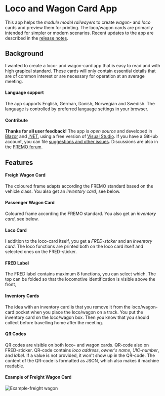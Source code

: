 # Loco and Wagon Card App
This app helps the *module model railwayers* to 
create *wagon*- and *loco* cards and preview them for printing. 
The loco/wagon cards are primarily intended for simpler or modern scenarios.
Recent updates to the app are described in the [release notes](https://github.com/tellurianinteractive/Tellurian.Trains.WagonCardApp/blob/master/RELEASENOTES.MD).

## Background
I wanted to create a loco- and wagon-card app that is easy to read and with high grapical standard.
These cards will only contain essential details that are of common interest or are necessary for operation at an average meeting.

#### Language support
The app supports English, German, Danish, Norwegian and Swedish. 
The language is controlled by preferred language settings in your browser.

#### Contribute
**Thanks for all user feedback!**
The app is *open source* and developed in 
[Blazor](https://dotnet.microsoft.com/en-us/apps/aspnet/web-apps/blazor) and 
[.NET](https://dotnet.microsoft.com/en-us/learn/dotnet/what-is-dotnet), using a free version of
[Visual Studio](https://visualstudio.microsoft.com/).
If you have a GitHub account, you can file [suggestions and other issues](https://github.com/tellurianinteractive/Tellurian.Trains.WagonCardApp/issues).
Discussions are also in the [FREMO forum](https://forum.fremo-net.eu/t/online-loco-and-wagon-card-app/).

## Features
#### Freigh Wagon Card
The coloured frame adapts according the FREMO standard based on the vehicle class.
You also get an *inventory card*, see below.

#### Passenger Wagon Card
Coloured frame according the FREMO standard.
You also get an *inventory card*, see below.

#### Loco Card
I addition to the loco-card itself, you get a *FRED-stcker* and an *inventory card*. 
The loco functions are printed both on the loco card itself 
and selected ones on the FRED-sticker.

#### FRED Label
The FRED label contains maximum 8 functions, you can select which.
The top can be folded so that the locomotive identification is visible above the front,

#### Inventory Cards
The idea with an inventory card is that you remove it from the loco/wagon-card pocket 
when you place the loco/wagon on a track.
You put the inventory card on the loco/wagon box.
Then you know that you should collect before travelling home after the meeting.

#### QR Codes
QR codes are visible on both loco- and wagon cards. 
QR-code also on FRED-sticker. QR-code contains *loco address*, *owner's name*, *UIC-number*, and *label*.
If a value is not provided, it won't show up in the QR-code.
The content of the QR-code is formatted as JSON, which also makes it machine readable.

#### Example of Freight Wagon Card
![Example-freight wagon](https://github.com/tellurianinteractive/Tellurian.Trains.WagonCardApp/blob/master/Example-freight%20wagon.PNG)
